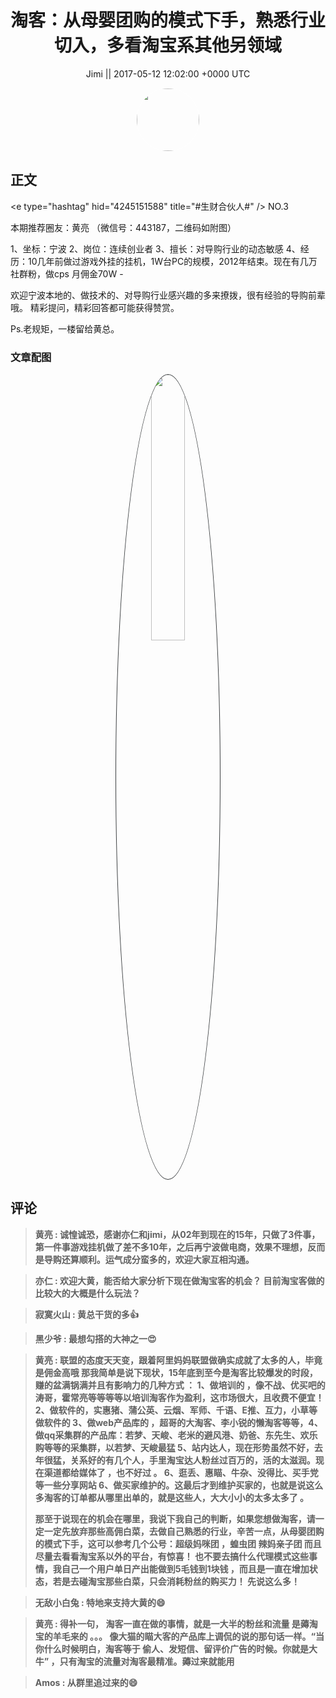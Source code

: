 <h1 align="center">淘客：从母婴团购的模式下手，熟悉行业切入，多看淘宝系其他另领域</h1>




<p align="center">
    <a>Jimi || 2017-05-12 12:02:00 &#43;0000 UTC</a>
</p>

<div align="center">
    <img src="https://images.zsxq.com/FiWv5yIogjugrkjGNdMOpLbJJQQg?e=1590940799&amp;token=kIxbL07-8jAj8w1n4s9zv64FuZZNEATmlU_Vm6zD:3hf7dVV6u5P9ulK0iGgaBqJE7yo=" width="100" height="100" style="border:1px solid;border-radius:50%; color:#ffffff"/>
</div>




## 正文

<div>
&lt;e type=&#34;hashtag&#34; hid=&#34;4245151588&#34; title=&#34;#生财合伙人#&#34; /&gt; NO.3

本期推荐圈友：黄亮
（微信号：443187，二维码如附图）

1、坐标：宁波
2、岗位：连续创业者
3、擅长：对导购行业的动态敏感
4、经历：10几年前做过游戏外挂的挂机，1W台PC的规模，2012年结束。现在有几万社群粉，做cps 月佣金70W -

欢迎宁波本地的、做技术的、对导购行业感兴趣的多来撩拨，很有经验的导购前辈哦。
精彩提问，精彩回答都可能获得赞赏。

Ps.老规矩，一楼留给黄总。
</div>

### 文章配图

<div class="image" align="center">

<img src="https://images.zsxq.com/FmJoFpmc6g7aBQVJrm9NExxaLih5?e=1590940799&amp;token=kIxbL07-8jAj8w1n4s9zv64FuZZNEATmlU_Vm6zD:4RnaAj7fgXjzmv7Ow482B0Stlbo=" width="33%" height="33%" style="border:1px solid;border-radius:50%; color:#3c3f41"/>

</div>


## 评论

<div align="left">
<div>

<blockquote >
<span> <strong>黄亮 : 诚惶诚恐，感谢亦仁和jimi，从02年到现在的15年，只做了3件事，第一件事游戏挂机做了差不多10年，之后再宁波做电商，效果不理想，反而是导购还算顺利。运气成分蛮多的，欢迎大家互相沟通。 </strong></span>
</blockquote>

<blockquote >
<span> <strong>亦仁 : 欢迎大黄，能否给大家分析下现在做淘宝客的机会？ 目前淘宝客做的比较大的大概是什么玩法？ </strong></span>
</blockquote>

<blockquote >
<span> <strong>寂寞火山 : 黄总干货的多👍 </strong></span>
</blockquote>

<blockquote >
<span> <strong>黑少爷 : 最想勾搭的大神之一😍 </strong></span>
</blockquote>

<blockquote >
<span> <strong>黄亮 : 联盟的态度天天变，跟着阿里妈妈联盟做确实成就了太多的人，毕竟是佣金高哦
那我简单是说下现状，15年底到至今是淘客比较爆发的时段，赚的盆满锅满并且有影响力的几种方式 ： 
1、做培训的 ，像不战、优买吧的涛哥，霍常亮等等等等以培训淘客作为盈利，这市场很大，且收费不便宜！ 
2、做软件的，实惠猪、蒲公英、云烟、军师、千语、E推、互力，小草等做软件的  
3、做web产品库的 ，超哥的大淘客、李小锐的懒淘客等等，4、做qq采集群的产品库：若梦、天峻、老米的避风港、奶爸、东先生、欢乐购等等的采集群，以若梦、天峻最猛
5、站内达人，现在形势虽然不好，去年很猛，关系好的有几个人，手里淘宝达人粉丝过百万的，活的太滋润。现在渠道都给媒体了 ，也不好过 。
6、逛丢、惠瞄、牛杂、没得比、买手党等一些分享网站
6、做买家维护的。这最后才到维护买家的，也就是说这么多淘客的订单都从哪里出单的，就是这些人，大大小小的太多太多了 。

那至于说现在的机会在哪里，我说下我自己的判断，如果您想做淘客，请一定一定先放弃那些高佣白菜，去做自己熟悉的行业，辛苦一点，从母婴团购的模式下手，这可以参考几个公号：超级妈咪团   ，蝗虫团    辣妈亲子团
而且尽量去看看淘宝系以外的平台，有惊喜！
也不要去搞什么代理模式这些事情，我自己一个用户单日产出能做到5毛钱到1块钱 ，而且是一直在增加状态，若是去碰淘宝那些白菜，只会消耗粉丝的购买力！
先说这么多！ </strong></span>
</blockquote>

<blockquote >
<span> <strong>无敌小白兔 : 特地来支持大黄的😄 </strong></span>
</blockquote>

<blockquote >
<span> <strong>黄亮 : 得补一句， 淘客一直在做的事情，就是一大半的粉丝和流量 是薅淘宝的羊毛来的  。。。 像大猫的瞄大客的产品库上调侃的说的那句话一样。“当你什么时候明白，淘客等于 偷人、发短信、留评价广告的时候。你就是大牛”   ，只有淘宝的流量对淘客最精准。薅过来就能用 </strong></span>
</blockquote>

<blockquote >
<span> <strong>Amos : 从群里追过来的😄 </strong></span>
</blockquote>

</div>
</div>
